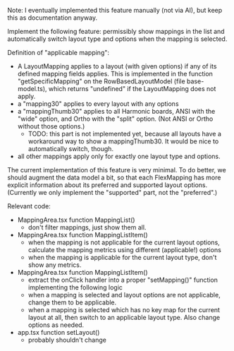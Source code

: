 Note: I eventually implemented this feature manually (not via AI), but keep this as documentation anyway.

Implement the following feature: permissibly show mappings in the list and automatically switch layout type and options when the mapping is selected.

Definition of "applicable mapping":
 - A LayoutMapping applies to a layout (with given options) if any of its defined mapping fields applies.
   This is implemented in the function "getSpecificMapping" on the RowBasedLayoutModel (file base-model.ts), which returns "undefined" if the LayoutMapping does not apply.
 - a "mapping30" applies to every layout with any options
 - a "mappingThumb30" applies to all Harmonic boards, ANSI with the "wide" option, and Ortho with the "split" option. (Not ANSI or Ortho without those options.) 
   + TODO: this part is not implemented yet, because all layouts have a workaround way to show a mappingThumb30. 
           It would be nice to automatically switch, though.
 - all other mappings apply only for exactly one layout type and options.

The current implementation of this feature is very minimal. To do better, we should augment the data model a bit, 
so that each FlexMapping has more explicit information about its preferred and supported layout options.
(Currently we only implement the "supported" part, not the "preferred".)

Relevant code: 
 * MappingArea.tsx function MappingList()
    - don't filter mappings, just show them all.
 * MappingArea.tsx function MappingListItem()
    - when the mapping is not applicable for the current layout options, calculate the mapping metrics using different (applicable!) options
    - when the mapping is applicable for the current layout type, don't show any metrics.
 * MappingArea.tsx function MappingListItem()
    - extract the onClick handler into a proper "setMapping()" function implementing the following logic
    - when a mapping is selected and layout options are not applicable, change them to be applicable.
    - when a mapping is selected which has no key map for the current layout at all, then switch to an applicable layout type. Also change options as needed.
 * app.tsx function setLayout()
    - probably shouldn't change